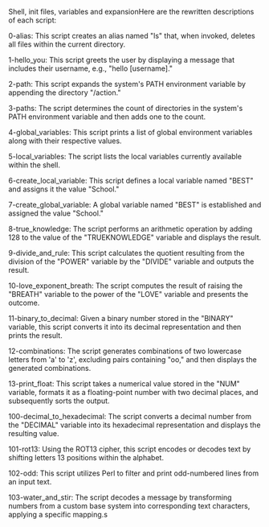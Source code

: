 Shell, init files, variables and expansionHere are the rewritten descriptions of each script:

0-alias:
This script creates an alias named "ls" that, when invoked, deletes all files within the current directory.

1-hello_you:
This script greets the user by displaying a message that includes their username, e.g., "hello [username]."

2-path:
This script expands the system's PATH environment variable by appending the directory "/action."

3-paths:
The script determines the count of directories in the system's PATH environment variable and then adds one to the count.

4-global_variables:
This script prints a list of global environment variables along with their respective values.

5-local_variables:
The script lists the local variables currently available within the shell.

6-create_local_variable:
This script defines a local variable named "BEST" and assigns it the value "School."

7-create_global_variable:
A global variable named "BEST" is established and assigned the value "School."

8-true_knowledge:
The script performs an arithmetic operation by adding 128 to the value of the "TRUEKNOWLEDGE" variable and displays the result.

9-divide_and_rule:
This script calculates the quotient resulting from the division of the "POWER" variable by the "DIVIDE" variable and outputs the result.

10-love_exponent_breath:
The script computes the result of raising the "BREATH" variable to the power of the "LOVE" variable and presents the outcome.

11-binary_to_decimal:
Given a binary number stored in the "BINARY" variable, this script converts it into its decimal representation and then prints the result.

12-combinations:
The script generates combinations of two lowercase letters from 'a' to 'z', excluding pairs containing "oo," and then displays the generated combinations.

13-print_float:
This script takes a numerical value stored in the "NUM" variable, formats it as a floating-point number with two decimal places, and subsequently sorts the output.

100-decimal_to_hexadecimal:
The script converts a decimal number from the "DECIMAL" variable into its hexadecimal representation and displays the resulting value.

101-rot13:
Using the ROT13 cipher, this script encodes or decodes text by shifting letters 13 positions within the alphabet.

102-odd:
This script utilizes Perl to filter and print odd-numbered lines from an input text.

103-water_and_stir:
The script decodes a message by transforming numbers from a custom base system into corresponding text characters, applying a specific mapping.s
